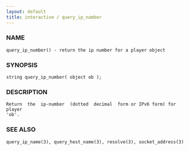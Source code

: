 ```yaml
---
layout: default
title: interactive / query_ip_number
---
```


### NAME

    query_ip_number() - return the ip number for a player object


### SYNOPSIS

    string query_ip_number( object ob );


### DESCRIPTION

    Return  the  ip-number  (dotted  decimal  form or IPv6 form) for player
    'ob'.


### SEE ALSO

    query_ip_name(3), query_host_name(3), resolve(3), socket_address(3)
